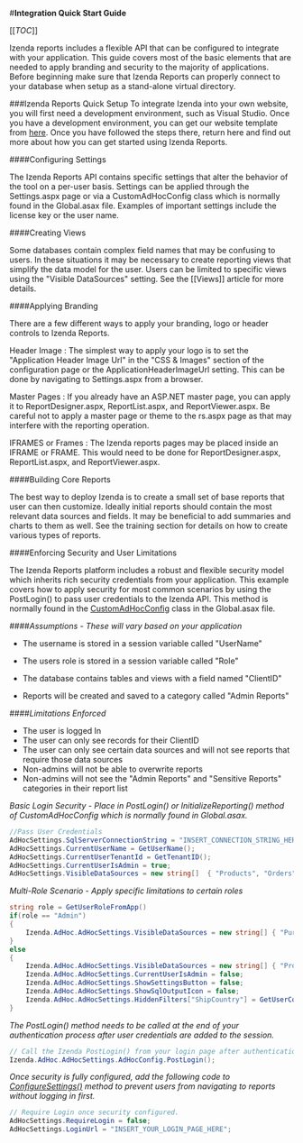 #**Integration Quick Start Guide**

[[_TOC_]]

Izenda reports includes a flexible API that can be configured to integrate with your application. This guide covers most of the basic elements that are needed to apply branding and security to the majority of applications. Before beginning make sure that Izenda Reports can properly connect to your database when setup as a stand-alone virtual directory. 

###Izenda Reports Quick Setup
To integrate Izenda into your own website, you will first need a development environment, such as Visual Studio. Once you have a development environment, you can get our website template from [here](http://www.izenda.com/Site/DownloadComplete.aspx?msgId=0). Once you have followed the steps there, return here and find out more about how you can get started using Izenda Reports.

####Configuring Settings

The Izenda Reports API contains specific settings that alter the behavior of the tool on a per-user basis. Settings can be applied through the Settings.aspx page or via a CustomAdHocConfig class which is normally found in the Global.asax file. Examples of important settings include the license key or the user name. 

####Creating Views

Some databases contain complex field names that may be confusing to users. In these situations it may be necessary to create reporting views that simplify the data model for the user. Users can be limited to specific views using the "Visible DataSources" setting. See the [[Views]] article for more details. 

####Applying Branding

There are a few different ways to apply your branding, logo or header controls to Izenda Reports. 

Header Image : The simplest way to apply your logo is to set the "Application Header Image Url" in the "CSS & Images" section of the configuration page or the ApplicationHeaderImageUrl setting. This can be done by navigating to Settings.aspx from a browser. 

Master Pages : If you already have an ASP.NET master page, you can apply it to ReportDesigner.aspx, ReportList.aspx, and ReportViewer.aspx. Be careful not to apply a master page or theme to the rs.aspx page as that may interfere with the reporting operation. 

IFRAMES or Frames : The Izenda reports pages may be placed inside an IFRAME or FRAME. This would need to be done for ReportDesigner.aspx, ReportList.aspx, and ReportViewer.aspx. 

####Building Core Reports

The best way to deploy Izenda is to create a small set of base reports that user can then customize. Ideally initial reports should contain the most relevant data sources and fields. It may be beneficial to add summaries and charts to them as well. See the training section for details on how to create various types of reports. 

####Enforcing Security and User Limitations

The Izenda Reports platform includes a robust and flexible security model which inherits rich security credentials from your application. This example covers how to apply security for most common scenarios by using the PostLogin() to pass user credentials to the Izenda API. This method is normally found in the [CustomAdHocConfig](http://wiki.izenda.us/Adding-Code) class in the Global.asax file. 

####*Assumptions - These will vary based on your application*

  * The username is stored in a session variable called "UserName"
  * The users role is stored in a session variable called "Role" 

  * The database contains tables and views with a field named "ClientID"
  * Reports will be created and saved to a category called "Admin Reports" 

####*Limitations Enforced*

  * The user is logged In
  * The user can only see records for their ClientID
  * The user can only see certain data sources and will not see reports that require those data sources
  * Non-admins will not be able to overwrite reports
  * Non-admins will not see the "Admin Reports" and "Sensitive Reports" categories in their report list 

*Basic Login Security - Place in PostLogin() or InitializeReporting() method of CustomAdHocConfig which is normally found in Global.asax.*

``` c#
//Pass User Credentials
AdHocSettings.SqlServerConnectionString = "INSERT_CONNECTION_STRING_HERE";
AdHocSettings.CurrentUserName = GetUserName();
AdHocSettings.CurrentUserTenantId = GetTenantID();
AdHocSettings.CurrentUserIsAdmin = true; 
AdHocSettings.VisibleDataSources = new string[]  { "Products", "Orders", "Customers" }; 
```

*Multi-Role Scenario - Apply specific limitations to certain roles*
 
``` c#
string role = GetUserRoleFromApp()
if(role == "Admin")
{
	Izenda.AdHoc.AdHocSettings.VisibleDataSources = new string[] { "Purchasing.Vendor", "Products", "Orders", "Order Details", "Customers" };
}
else
{
	Izenda.AdHoc.AdHocSettings.VisibleDataSources = new string[] { "Products", "Orders", "Customers" };
	Izenda.AdHoc.AdHocSettings.CurrentUserIsAdmin = false;
	Izenda.AdHoc.AdHocSettings.ShowSettingsButton = false;
    Izenda.AdHoc.AdHocSettings.ShowSqlOutputIcon = false;
	Izenda.AdHoc.AdHocSettings.HiddenFilters["ShipCountry"] = GetUserCountry();
}
```

*The PostLogin() method needs to be called at the end of your authentication process after user credentials are added to the session.*

``` c#
// Call the Izenda PostLogin() from your login page after authentication is complete
Izenda.AdHoc.AdHocSettings.AdHocConfig.PostLogin(); 
```

*Once security is fully configured, add the following code to [ConfigureSettings()](http://wiki.izenda.us/Adding-Code) method to prevent users from navigating to reports without logging in first.*

``` c# 
// Require Login once security configured. 
AdHocSettings.RequireLogin = false; 
AdHocSettings.LoginUrl = "INSERT_YOUR_LOGIN_PAGE_HERE"; 
```